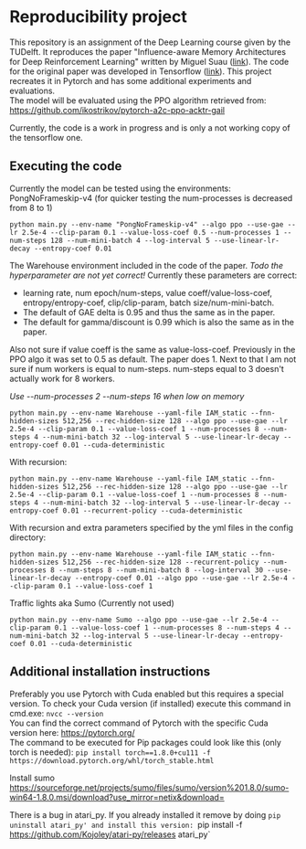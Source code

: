 # Reproducibility project
This repository is an assignment of the Deep Learning course given by the TUDelft.
It reproduces the paper "Influence-aware Memory Architectures for Deep Reinforcement Learning" written by Miguel Suau ([link](https://arxiv.org/abs/1911.07643)).
The code for the original paper was developed in Tensorflow ([link](https://github.com/INFLUENCEorg/influence-aware-memory)).  This project recreates it in Pytorch and has some additional experiments and evaluations.   
The model will be evaluated using the PPO algorithm retrieved from: https://github.com/ikostrikov/pytorch-a2c-ppo-acktr-gail

Currently, the code is a work in progress and is only a not working copy of the tensorflow one.

## Executing the code
Currently the model can be tested using the environments:  
PongNoFrameskip-v4 (for quicker testing the num-processes is decreased from 8 to 1)
```
python main.py --env-name "PongNoFrameskip-v4" --algo ppo --use-gae --lr 2.5e-4 --clip-param 0.1 --value-loss-coef 0.5 --num-processes 1 --num-steps 128 --num-mini-batch 4 --log-interval 5 --use-linear-lr-decay --entropy-coef 0.01
```
The Warehouse environment included in the code of the paper.
*Todo the hyperparameter are not yet correct!*
Currently these parameters are correct: 
- learning rate, num epoch/num-steps, value coeff/value-loss-coef, entropy/entropy-coef, clip/clip-param, batch size/num-mini-batch.
- The default of GAE delta is 0.95 and thus the same as in the paper.
- The default for gamma/discount is 0.99 which is also the same as in the paper.

Also not sure if value coeff is the same as value-loss-coef. Previously in the PPO algo it was set to 0.5 as default. The paper does 1.
Next to that I am not sure if num workers is equal to num-steps. num-steps equal to 3 doesn't actually work for 8 workers.

*Use --num-processes 2 --num-steps 16 when low on memory*
```
python main.py --env-name Warehouse --yaml-file IAM_static --fnn-hidden-sizes 512,256 --rec-hidden-size 128 --algo ppo --use-gae --lr 2.5e-4 --clip-param 0.1 --value-loss-coef 1 --num-processes 8 --num-steps 4 --num-mini-batch 32 --log-interval 5 --use-linear-lr-decay --entropy-coef 0.01 --cuda-deterministic
```
With recursion:
```
python main.py --env-name Warehouse --yaml-file IAM_static --fnn-hidden-sizes 512,256 --rec-hidden-size 128 --algo ppo --use-gae --lr 2.5e-4 --clip-param 0.1 --value-loss-coef 1 --num-processes 8 --num-steps 4 --num-mini-batch 32 --log-interval 5 --use-linear-lr-decay --entropy-coef 0.01 --recurrent-policy --cuda-deterministic
```
With recursion and extra parameters specified by the yml files in the config directory:
```
python main.py --env-name Warehouse --yaml-file IAM_static --fnn-hidden-sizes 512,256 --rec-hidden-size 128 --recurrent-policy --num-processes 8 --num-steps 8 --num-mini-batch 8 --log-interval 30 --use-linear-lr-decay --entropy-coef 0.01 --algo ppo --use-gae --lr 2.5e-4 --clip-param 0.1 --value-loss-coef 1
```
Traffic lights aka Sumo (Currently not used)
```
python main.py --env-name Sumo --algo ppo --use-gae --lr 2.5e-4 --clip-param 0.1 --value-loss-coef 1 --num-processes 8 --num-steps 4 --num-mini-batch 32 --log-interval 5 --use-linear-lr-decay --entropy-coef 0.01 --cuda-deterministic
```
## Additional installation instructions
Preferably you use Pytorch with Cuda enabled but this requires a special version. To check your Cuda version (if installed) execute 
this command in cmd.exe: `nvcc --version`  
You can find the correct command of Pytorch with the specific Cuda version here: https://pytorch.org/  
The command to be executed for Pip packages could look like this (only torch is needed): `pip install torch==1.8.0+cu111 -f https://download.pytorch.org/whl/torch_stable.html`

Install sumo https://sourceforge.net/projects/sumo/files/sumo/version%201.8.0/sumo-win64-1.8.0.msi/download?use_mirror=netix&download=

There is a bug in atari_py. If you already installed it remove by doing `pip uninstall atari_py' and install this version: `pip install -f https://github.com/Kojoley/atari-py/releases atari_py` 
